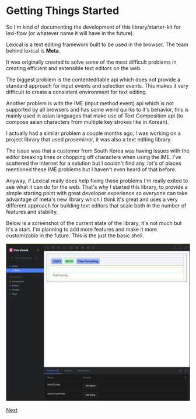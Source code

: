 # Getting Things Started

So I'm kind of documenting the development of this library/starter-kit
for lexi-flow (or whatever name it will have in the future).

Lexical is a text editing framework built to be used in the browser.
The team behind lexical is **Meta**.

It was originally created to solve some of the most difficult problems in creating efficient
and extensible text editors on the web.

The biggest problem is the contenteditable api which does not provide a standard approach
for input events and selection events. This makes it very difficult to create a consistent
environment for text editing.

Another problem is with the IME (input method event) api which is not supported by all browsers
and has some weird quirks to it's behavior, this is mainly used in asian languages that make
use of Text Composition api (to compose asian characters from multiple key strokes like in Korean).

I actually had a similar problem a couple months ago, I was working on a project library
that used prosemirror, it was also a text editing library.

The issue was that a customer from South Korea was having issues with the editor
breaking lines or chopping off characters when using the IME.
I've scattered the internet for a solution but I couldn't find any, lot's of places
mentioned these IME problems but I haven't even heard of that before.


Anyway, if Lexical really does help fixing these problems I'm really exited to see
what it can do for the web. That's why I started this library, to provide a simple
starting point with great developer experience so everyone can take advantage of meta's new library
which I think it's great and uses a very different approach for building text editors
that scale both in the number of features and stability.


Below is a screenshot of the current state of the library, it's not much but it's a start.
I'm planning to add more features and make it more customizable in the future.
This is the just the basic shell.

![How it started](./initial-structure.png)


[Next](../apr-24-2023/readme.md)
